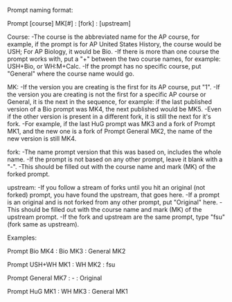 Prompt naming format:

Prompt [course] MK[#] : [fork] : [upstream]

Course: 
  -The course is the abbreviated name for the AP course, for example, if the prompt is for AP United States History, the course would be USH; For AP Biology, it would be Bio.
  -If there is more than one course the prompt works with, put a "+" between the two course names, for example: USH+Bio, or WH:M+Calc.
  -If the prompt has no specific course, put "General" where the course name would go.

MK:
  -If the version you are creating is the first for its AP course, put "1".
  -If the version you are creating is not the first for a specific AP course or General, it is the next in the sequence, for example: if the last published version of a Bio prompt was MK4, the next published would be MK5.
  -Even if the other version is present in a different fork, it is still the next for it's fork.
  -For example, if the last HuG prompt was MK3 and a fork of Prompt MK1, and the new one is a fork of Prompt General MK2, the name of the new version is still MK4.

fork:
  -The name prompt version that this was based on, includes the whole name.
  -If the prompt is not based on any other prompt, leave it blank with a "-".
  -This should be filled out with the course name and mark (MK) of the forked prompt.

upstream:
  -If you follow a stream of forks until you hit an original (not forked) prompt, you have found the upstream, that goes here.
  -If a prompt is an original and is not forked from any other prompt, put "Original" here.
  -This should be filled out with the course name and mark (MK) of the upstream prompt.
  -If the fork and upstream are the same prompt, type "fsu" (fork same as upstream).


Examples:

Prompt Bio MK4 : Bio MK3 : General MK2

Prompt USH+WH MK1 : WH MK2 : fsu

Prompt General MK7 : - : Original

Prompt HuG MK1 : WH MK3 : General MK1


